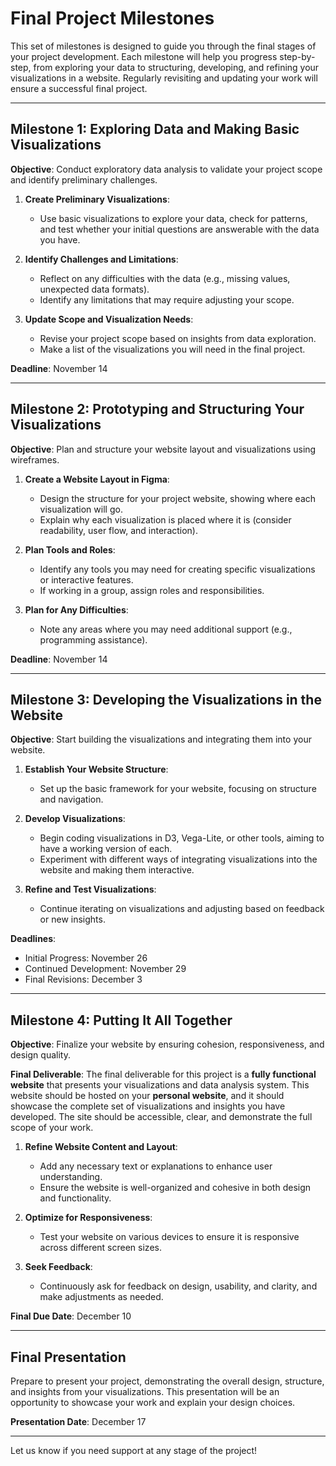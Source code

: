 # Final Project Milestones

This set of milestones is designed to guide you through the final stages of your project development. Each milestone will help you progress step-by-step, from exploring your data to structuring, developing, and refining your visualizations in a website. Regularly revisiting and updating your work will ensure a successful final project.

---

## Milestone 1: Exploring Data and Making Basic Visualizations
**Objective**: Conduct exploratory data analysis to validate your project scope and identify preliminary challenges.

1. **Create Preliminary Visualizations**:
   - Use basic visualizations to explore your data, check for patterns, and test whether your initial questions are answerable with the data you have.
   
2. **Identify Challenges and Limitations**:
   - Reflect on any difficulties with the data (e.g., missing values, unexpected data formats).
   - Identify any limitations that may require adjusting your scope.

3. **Update Scope and Visualization Needs**:
   - Revise your project scope based on insights from data exploration.
   - Make a list of the visualizations you will need in the final project.

**Deadline**: November 14

---

## Milestone 2: Prototyping and Structuring Your Visualizations
**Objective**: Plan and structure your website layout and visualizations using wireframes.

1. **Create a Website Layout in Figma**:
   - Design the structure for your project website, showing where each visualization will go.
   - Explain why each visualization is placed where it is (consider readability, user flow, and interaction).

2. **Plan Tools and Roles**:
   - Identify any tools you may need for creating specific visualizations or interactive features.
   - If working in a group, assign roles and responsibilities.

3. **Plan for Any Difficulties**:
   - Note any areas where you may need additional support (e.g., programming assistance).

**Deadline**: November 14

---

## Milestone 3: Developing the Visualizations in the Website
**Objective**: Start building the visualizations and integrating them into your website.

1. **Establish Your Website Structure**:
   - Set up the basic framework for your website, focusing on structure and navigation.

2. **Develop Visualizations**:
   - Begin coding visualizations in D3, Vega-Lite, or other tools, aiming to have a working version of each.
   - Experiment with different ways of integrating visualizations into the website and making them interactive.

3. **Refine and Test Visualizations**:
   - Continue iterating on visualizations and adjusting based on feedback or new insights.

**Deadlines**:
   - Initial Progress: November 26
   - Continued Development: November 29
   - Final Revisions: December 3

---

## Milestone 4: Putting It All Together
**Objective**: Finalize your website by ensuring cohesion, responsiveness, and design quality.

**Final Deliverable**: The final deliverable for this project is a **fully functional website** that presents your visualizations and data analysis system. This website should be hosted on your **personal website**, and it should showcase the complete set of visualizations and insights you have developed. The site should be accessible, clear, and demonstrate the full scope of your work.

1. **Refine Website Content and Layout**:
   - Add any necessary text or explanations to enhance user understanding.
   - Ensure the website is well-organized and cohesive in both design and functionality.

2. **Optimize for Responsiveness**:
   - Test your website on various devices to ensure it is responsive across different screen sizes.

3. **Seek Feedback**:
   - Continuously ask for feedback on design, usability, and clarity, and make adjustments as needed.

**Final Due Date**: December 10

---

## Final Presentation
Prepare to present your project, demonstrating the overall design, structure, and insights from your visualizations. This presentation will be an opportunity to showcase your work and explain your design choices.

**Presentation Date**: December 17

---

Let us know if you need support at any stage of the project!
